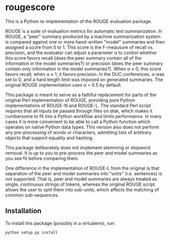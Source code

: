 rougescore
==========

This is a Python re-implementation of the ROUGE evaluation package.

ROUGE is a suite of evaluation metrics for automatic text summarization. In
ROUGE, a "peer" summary produced by a machine summarization system is compared
against one or more hand-written "model" summaries and then assigned a score
from 0 to 1. This score is the F-meausure of recall vs. precision, and the
evaluator can adjust a parameter α to control whether this score favors recall
(does the peer summary contain all of the information in the model summaries?)
or precision (does the peer summary contain *only* information in the model
summaries?). When α ≈ 0, this score favors recall; when α ≈ 1, it favors
precision. In the DUC conferences, α was set to 0, and a hard length limit was
imposed on generated summaries. The original ROUGE implementation uses α = 0.5
by default.

This package is meant to serve as a faithful replacement for parts of the
original Perl implementation of ROUGE, providing pure Python implementations
of ROUGE-N and ROUGE-L. The standard Perl script requires that all inputs be
passed through files on disk, which makes it cumbersome to fit into a Python
workflow and limits performance. In many cases it is more convenient to be able
to call a Python function which operates on native Python data types. This
version also does not perform any pre-processing of words or characters,
admitting lists of arbitrary objects that support equality and hashing.

This package deliberately does not implement stemming or stopword removal. It
is up to you to pre-process the peer and model summaries as you see fit before
comparing them.

One difference in the implementation of ROUGE-L from the original is that
separation of the peer and model summaries into "units" (i.e. sentences) is
not supported. That is, peer and model summaries are always treated as single,
continuous strings of tokens, whereas the original ROUGE script allows the
user to split them into sub-units, which affects the matching of common
sub-sequences.

Installation
------------

To install this package (possibly in a virtualenv), run:

```sh
python setup.py install
```
